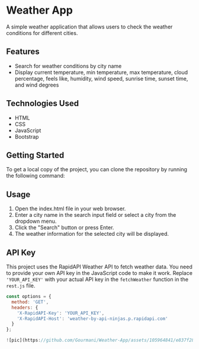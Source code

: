 # Weather App

A simple weather application that allows users to check the weather conditions for different cities.

## Features

- Search for weather conditions by city name
- Display current temperature, min temperature, max temperature, cloud percentage, feels like, humidity, wind speed, sunrise time, sunset time, and wind degrees

## Technologies Used

- HTML
- CSS
- JavaScript
- Bootstrap

## Getting Started

To get a local copy of the project, you can clone the repository by running the following command:


## Usage

1. Open the index.html file in your web browser.
2. Enter a city name in the search input field or select a city from the dropdown menu.
3. Click the "Search" button or press Enter.
4. The weather information for the selected city will be displayed.

## API Key

This project uses the RapidAPI Weather API to fetch weather data. You need to provide your own API key in the JavaScript code to make it work. Replace `'YOUR_API_KEY'` with your actual API key in the `fetchWeather` function in the `rest.js` file.

```javascript
const options = {
  method: 'GET',
  headers: {
    'X-RapidAPI-Key': 'YOUR_API_KEY',
    'X-RapidAPI-Host': 'weather-by-api-ninjas.p.rapidapi.com'
  }
};

![pic](https://github.com/Gourmani/Weather-App/assets/105964841/e837f286-872f-42af-bbe8-72ddcb900893)

